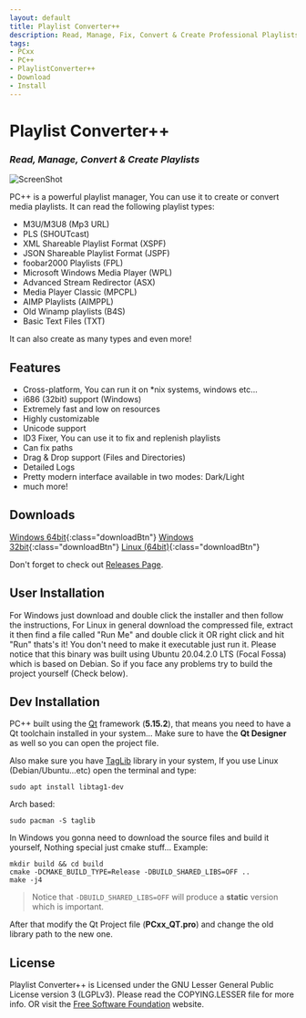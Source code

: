 ```yaml
---
layout: default
title: Playlist Converter++
description: Read, Manage, Fix, Convert & Create Professional Playlists with this powerful app.
tags:
- PCxx
- PC++
- PlaylistConverter++
- Download
- Install
---
```


# Playlist Converter++
### _Read, Manage, Convert & Create Playlists_

![ScreenShot](https://raw.github.com/xen-e/pcxx/main/screenshots/PCxx_1.0.png)

PC++ is a powerful playlist manager, You can use it to create or convert media playlists.
It can read the following playlist types:
- M3U/M3U8 (Mp3 URL)
- PLS (SHOUTcast)
- XML Shareable Playlist Format (XSPF)
- JSON Shareable Playlist Format (JSPF)
- foobar2000 Playlists (FPL)
- Microsoft Windows Media Player (WPL)
- Advanced Stream Redirector (ASX)
- Media Player Classic (MPCPL)
- AIMP Playlists (AIMPPL)
- Old Winamp playlists (B4S)
- Basic Text Files (TXT)

It can also create as many types and even more! 

## Features

- Cross-platform, You can run it on *nix systems, windows etc...
- i686 (32bit) support (Windows)
- Extremely fast and low on resources
- Highly customizable
- Unicode support
- ID3 Fixer, You can use it to fix and replenish playlists
- Can fix paths
- Drag & Drop support (Files and Directories)
- Detailed Logs
- Pretty modern interface available in two modes: Dark/Light
- much more!

## Downloads

[Windows 64bit](https://github.com/Xen-E/pcxx/releases/download/1.1/PCxx-1.1-x86_64-setup.exe){:class="downloadBtn"}
[Windows 32bit](https://github.com/Xen-E/pcxx/releases/download/1.1/PCxx-1.1-i686-setup.exe){:class="downloadBtn"}
[Linux (64bit)](https://github.com/Xen-E/pcxx/releases/download/1.1/PCxx_Linux_v1.1.zip){:class="downloadBtn"}

Don't forget to check out [Releases Page](https://github.com/Xen-E/pcxx/releases).

## User Installation

For Windows just download and double click the installer and then follow the instructions, For Linux in general download the compressed file, extract it then find a file called "Run Me" and double click it OR right click and hit "Run" thats's it! You don't need to make it executable just run it. Please notice that this binary was built using Ubuntu 20.04.2.0 LTS (Focal Fossa) which is based on Debian. So if you face any problems try to build the project yourself (Check below).


## Dev Installation

PC++ built using the [Qt](https://www.qt.io) framework (**5.15.2**), that means you need to have a Qt toolchain installed in your system... Make sure to have the **Qt Designer** as well so you can open the project file.

Also make sure you have [TagLib](https://taglib.org) library in your system, If you use Linux (Debian/Ubuntu...etc) open the terminal and type:
```console
sudo apt install libtag1-dev
```
Arch based:
```console
sudo pacman -S taglib
```

In Windows you gonna need to download the source files and build it yourself, Nothing special just cmake stuff... Example:
```console
mkdir build && cd build
cmake -DCMAKE_BUILD_TYPE=Release -DBUILD_SHARED_LIBS=OFF ..
make -j4
```
> Notice that `-DBUILD_SHARED_LIBS=OFF` will produce a **static** version which is important.

After that modify the Qt Project file (**PCxx_QT.pro**) and change the old library path to the new one.

## License
Playlist Converter++ is Licensed under the GNU Lesser General Public License version 3 (LGPLv3).
Please read the COPYING.LESSER file for more info. OR visit the [Free Software Foundation](https://www.gnu.org/licenses/lgpl-3.0.en.html) website.

